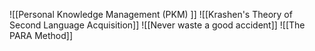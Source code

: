 ![[Personal Knowledge Management (PKM) ]]
![[Krashen's Theory of Second Language Acquisition]]
![[Never waste a good accident]]
![[The PARA Method]]